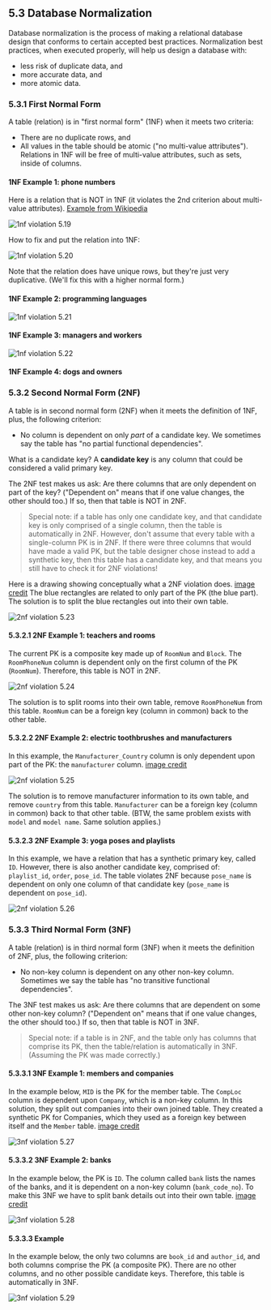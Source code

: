 ## 5.3 Database Normalization
Database normalization is the process of making a relational database design that conforms to certain accepted best practices. Normalization best practices, when executed properly, will help us design a database with:
* less risk of duplicate data, and 
* more accurate data, and
* more atomic data.

### 5.3.1 First Normal Form
A table (relation) is in "first normal form" (1NF) when it meets two criteria: 
* There are no duplicate rows, and
* All values in the table should be atomic ("no multi-value attributes"). Relations in 1NF will be free of multi-value attributes, such as sets, inside of columns.

#### 1NF Example 1: phone numbers
Here is a relation that is NOT in 1NF (it violates the 2nd criterion about multi-value attributes). [Example from Wikipedia](https://en.wikipedia.org/wiki/First_normal_form)

![1nf violation 5.19](https://github.com/megansquire/CSC301Spr/blob/master/images/5.19.png)

How to fix and put the relation into 1NF:

![1nf violation 5.20](https://github.com/megansquire/CSC301Fall2018/blob/master/images/5.20.png)

Note that the relation does have unique rows, but they're just very duplicative. (We'll fix this with a higher normal form.)

#### 1NF Example 2: programming languages

![1nf violation 5.21](https://github.com/megansquire/CSC301Fall2018/blob/master/images/5.21.png)

#### 1NF Example 3: managers and workers

![1nf violation 5.22](https://github.com/megansquire/CSC301Fall2018/blob/master/images/5.22.png)

#### 1NF Example 4: dogs and owners


### 5.3.2 Second Normal Form (2NF)
A table is in second normal form (2NF) when it meets the definition of 1NF, plus, the following criterion:
* No column is dependent on only *part* of a candidate key. We sometimes say the table has "no partial functional dependencies".

What is a candidate key? A **candidate key** is any column that could be considered a valid primary key. 

The 2NF test makes us ask: Are there columns that are only dependent on part of the key? ("Dependent on" means that if one value changes, the other should too.) If so, then that table is NOT in 2NF.

> Special note: if a table has only one candidate key, and that candidate key is only comprised of a single column, then the table is automatically in 2NF. However, don't assume that every table with a single-column PK is in 2NF. If there were three columns that would have made a valid PK, but the table designer chose instead to add a synthetic key, then this table has a candidate key, and that means you still have to check it for 2NF violations!

Here is a drawing showing conceptually what a 2NF violation does. [image credit](http://www.virtualmv.com/wiki/index.php?title=DBMS:Normalisation) The blue rectangles are related to only part of the PK (the blue part). The solution is to split the blue rectangles out into their own table.

![2nf violation 5.23](https://github.com/megansquire/CSC301Fall2018/blob/master/images/5.23.png)

#### 5.3.2.1 2NF Example 1: teachers and rooms
The current PK is a composite key made up of `RoomNum` and `Block`. The `RoomPhoneNum` column is dependent only on the first column of the PK (`RoomNum`). Therefore, this table is NOT in 2NF.

![2nf violation 5.24](https://github.com/megansquire/CSC301Fall2018/blob/master/images/5.24.png)

The solution is to split rooms into their own table, remove `RoomPhoneNum` from this table. `RoomNum` can be a foreign key (column in common) back to the other table.

#### 5.3.2.2 2NF Example 2: electric toothbrushes and manufacturers
In this example, the `Manufacturer_Country` column is only dependent upon part of the PK: the `manufacturer` column. [image credit](https://www.slideshare.net/samyig/normal-forms-67127011)

![2nf violation 5.25](https://github.com/megansquire/CSC301Fall2018/blob/master/images/5.25.png)

The solution is to remove manufacturer information to its own table, and remove `country` from this table. `Manufacturer` can be a foreign key (column in common) back to that other table.  (BTW, the same problem exists with `model` and `model name`. Same solution applies.)

#### 5.3.2.3 2NF Example 3: yoga poses and playlists
In this example, we have a relation that has a synthetic primary key, called `ID`. However, there is also another candidate key, comprised of: `playlist_id`, `order`, `pose_id`. The table violates 2NF because `pose_name` is dependent on only one column of that candidate key (`pose_name` is dependent on `pose_id`).

![2nf violation 5.26](https://github.com/megansquire/CSC301Fall2018/blob/master/images/5.26.png)

### 5.3.3 Third Normal Form (3NF)
A table (relation) is in third normal form (3NF) when it meets the definition of 2NF, plus, the following criterion:
* No non-key column is dependent on any other non-key column. Sometimes we say the table has "no transitive functional dependencies".

The 3NF test makes us ask: Are there columns that are dependent on some other non-key column? ("Dependent on" means that if one value changes, the other should too.) If so, then that table is NOT in 3NF.

> Special note: if a table is in 2NF, and the table only has columns that comprise its PK, then the table/relation is automatically in 3NF. (Assuming the PK was made correctly.)

#### 5.3.3.1 3NF Example 1: members and companies
In the example below, `MID` is the PK for the member table. The `CompLoc` column is dependent upon `Company`, which is a non-key column. In this solution, they split out companies into their own joined table. They created a synthetic PK for Companies, which they used as a foreign key between itself and the `Member` table. [image credit](https://sakil2011.wordpress.com/2011/04/27/rules-of-data-normalization/)

![3nf violation 5.27](https://github.com/megansquire/CSC301Fall2018/blob/master/images/5.27.png)

#### 5.3.3.2 3NF Example 2: banks
In the example below, the PK is `ID`. The column called `bank` lists the names of the banks, and it is dependent on a non-key column (`bank_code_no`). To make this 3NF we have to split bank details out into their own table. [image credit](http://www.gitta.info/LogicModelin/en/html/DataConsiten_Norm3NF.html)

![3nf violation 5.28](https://github.com/megansquire/CSC301Fall2018/blob/master/images/5.28.png)

#### 5.3.3.3 Example
In the example below, the only two columns are `book_id` and `author_id`, and both columns comprise the PK (a composite PK). There are no other columns, and no other possible candidate keys. Therefore, this table is automatically in 3NF.

![3nf violation 5.29](https://github.com/megansquire/CSC301Fall2018/blob/master/images/5.29.png)
